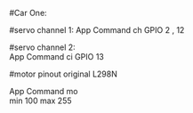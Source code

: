 #Car One:

#servo channel 1:
     App Command ch
     GPIO 2 , 12
	  
#servo channel 2:  
  App Command ci
     GPIO 13

#motor pinout original L298N

   App Command mo   
   min 100
   max 255
